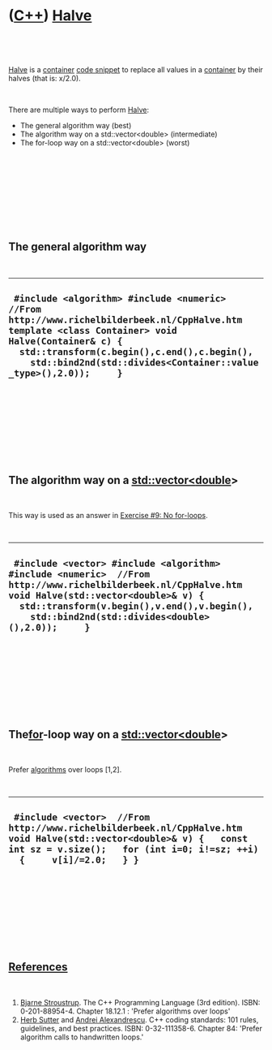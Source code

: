 



 

 

 

 

 

([C++](Cpp.md)) [Halve](CppHalve.md)
======================================

 

 

[Halve](CppHalve.md) is a [container](CppContainer.md) [code
snippet](CppCodeSnippets.md) to replace all values in a
[container](CppContainer.md) by their halves (that is: x/2.0).

 

There are multiple ways to perform [Halve](CppHalve.md):

-   The general algorithm way (best)
-   The algorithm way on a std::vector&lt;double&gt; (intermediate)
-   The for-loop way on a std::vector&lt;double&gt; (worst)

 

 

 

 

 

The general algorithm way
-------------------------

 

  ------------------------------------------------------------------------------------------------------------------------------------------------------------------------------------------------------------------------------------------------------------------------
  ` #include <algorithm> #include <numeric>  //From http://www.richelbilderbeek.nl/CppHalve.htm template <class Container> void Halve(Container& c) {   std::transform(c.begin(),c.end(),c.begin(),     std::bind2nd(std::divides<Container::value_type>(),2.0));     }`
  ------------------------------------------------------------------------------------------------------------------------------------------------------------------------------------------------------------------------------------------------------------------------

 

 

 

 

 

The algorithm way on a [std::vector&lt;](CppVector.md)[double](CppDouble.md)&gt;
----------------------------------------------------------------------------------

 

This way is used as an answer in [Exercise \#9: No
for-loops](CppExerciseNoForLoops.md).

 

  ----------------------------------------------------------------------------------------------------------------------------------------------------------------------------------------------------------------------------------------------------------
  ` #include <vector> #include <algorithm> #include <numeric>  //From http://www.richelbilderbeek.nl/CppHalve.htm void Halve(std::vector<double>& v) {   std::transform(v.begin(),v.end(),v.begin(),     std::bind2nd(std::divides<double>(),2.0));     }`
  ----------------------------------------------------------------------------------------------------------------------------------------------------------------------------------------------------------------------------------------------------------

 

 

 

 

 

The[for](CppFor.md)-loop way on a [std::vector&lt;](CppVector.md)[double](CppDouble.md)&gt;
----------------------------------------------------------------------------------------------

 

Prefer [algorithms](CppAlgorithm.md) over loops \[1,2\].

 

  -----------------------------------------------------------------------------------------------------------------------------------------------------------------------------------------------
  ` #include <vector>  //From http://www.richelbilderbeek.nl/CppHalve.htm void Halve(std::vector<double>& v) {   const int sz = v.size();   for (int i=0; i!=sz; ++i)   {     v[i]/=2.0;   } }`
  -----------------------------------------------------------------------------------------------------------------------------------------------------------------------------------------------

 

 

 

 

 

[References](CppReferences.md)
-------------------------------

 

1.  [Bjarne Stroustrup](CppBjarneStroustrup.md). The C++ Programming
    Language (3rd edition). ISBN: 0-201-88954-4. Chapter 18.12.1 :
    'Prefer algorithms over loops'
2.  [Herb Sutter](CppHerbSutter.md) and [Andrei
    Alexandrescu](CppAndreiAlexandrescu.md). C++ coding standards: 101
    rules, guidelines, and best practices. ISBN: 0-32-111358-6. Chapter
    84: 'Prefer algorithm calls to handwritten loops.'

 

 

 

 

 





 



